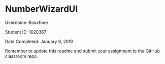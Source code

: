 # NumberWizardUI

Username: Bosx1nee

Student ID: 1020367

Date Completed: January 9, 2019

Remember to update this readme and submit your assignment to the GitHub classroom repo.
